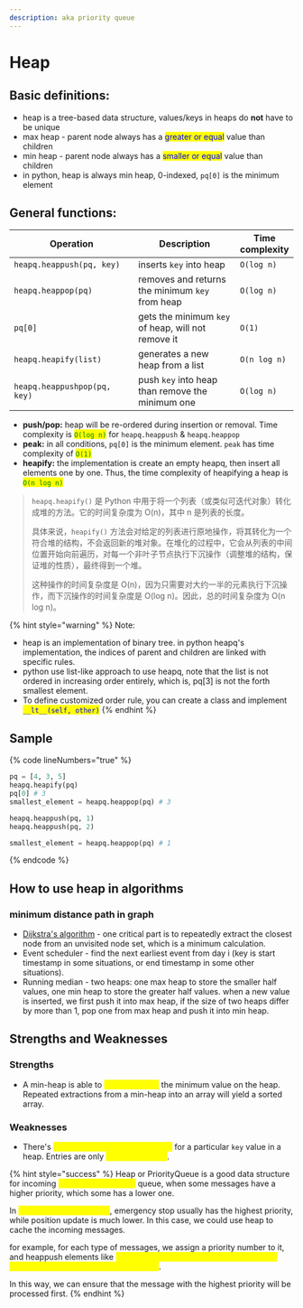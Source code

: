 ```yaml
---
description: aka priority queue
---
```


# Heap

## Basic definitions:

* heap is a tree-based data structure, values/keys in heaps do **not** have to be unique
* max heap - parent node always has a <mark style="color:blue;">greater or equal</mark> value than children
* min heap - parent node always has a <mark style="color:blue;">smaller or equal</mark> value than children
* in python, heap is always min heap, 0-indexed, `pq[0]` is the minimum element

## General functions:



<table data-full-width="true"><thead><tr><th width="336">Operation</th><th width="462">Description</th><th>Time complexity</th></tr></thead><tbody><tr><td><code>heapq.heappush(pq, key)</code></td><td>inserts <code>key</code> into heap</td><td><code>O(log n)</code></td></tr><tr><td><code>heapq.heappop(pq)</code></td><td>removes and returns the minimum <code>key</code> from heap</td><td><code>O(log n)</code></td></tr><tr><td><code>pq[0]</code></td><td>gets the minimum <code>key</code> of heap, will not remove it</td><td><code>O(1)</code></td></tr><tr><td><code>heapq.heapify(list)</code></td><td>generates a new heap from a list</td><td><code>O(n log n)</code></td></tr><tr><td><code>heapq.heappushpop(pq, key)</code></td><td>push <code>key</code> into heap than remove the minimum one</td><td><code>O(log n)</code></td></tr></tbody></table>

* **push/pop:** heap will be re-ordered during insertion or removal. Time complexity is <mark style="color:green;">`O(log n)`</mark> for `heapq.heappush` & `heapq.heappop`
* **peak:** in all conditions, `pq[0]` is the minimum element. `peak` has time complexity of <mark style="color:green;">`O(1)`</mark>
* **heapify:** the implementation is create an empty heapq, then insert all elements one by one. Thus, the time complexity of heapifying a heap is <mark style="color:green;">`O(n log n)`</mark>

> `heapq.heapify()` 是 Python 中用于将一个列表（或类似可迭代对象）转化成堆的方法。它的时间复杂度为 O(n)，其中 n 是列表的长度。
>
> 具体来说，`heapify()` 方法会对给定的列表进行原地操作，将其转化为一个符合堆的结构，不会返回新的堆对象。在堆化的过程中，它会从列表的中间位置开始向前遍历，对每一个非叶子节点执行下沉操作（调整堆的结构，保证堆的性质），最终得到一个堆。
>
> 这种操作的时间复杂度是 O(n)，因为只需要对大约一半的元素执行下沉操作，而下沉操作的时间复杂度是 O(log n)。因此，总的时间复杂度为 O(n log n)。

{% hint style="warning" %}
Note:

* heap is an implementation of binary tree. in python heapq's implementation, the indices of parent and children are linked with specific rules.&#x20;
* python use list-like approach to use heapq, note that the list is not ordered in increasing order entirely, which is, pq\[3] is not the forth smallest element.
* To define customized order rule, you can create a class and implement <mark style="color:blue;">`__lt__(self, other)`</mark>
{% endhint %}

## Sample

{% code lineNumbers="true" %}
```python
pq = [4, 3, 5]
heapq.heapify(pq)
pq[0] # 3
smallest_element = heapq.heappop(pq) # 3

heapq.heappush(pq, 1)
heapq.heappush(pq, 2)

smallest_element = heapq.heappop(pq) # 1
```
{% endcode %}

## How to use heap in algorithms

### minimum distance path in graph

* [Dijkstra's algorithm](https://app.gitbook.com/o/Mn9MdOeo1gYqJ3t2eDyE/s/CQCTmD2dmvBk81v6yd7L/\~/changes/7/algorithms/dijkstras-algorithm) - one critical part is to repeatedly extract the closest node from an unvisited node set, which is a minimum calculation.
* Event scheduler - find the next earliest event from day i (key is start timestamp in some situations, or end timestamp in some other situations).
* Running median - two heaps: one max heap to store the smaller half values, one min heap to store the greater half values. when a new value is inserted, we first push it into max heap, if the size of two heaps differ by more than 1, pop one from max heap and push it into min heap.

## **Strengths and Weaknesses**

### **Strengths**

* A min-heap is able to <mark style="color:yellow;">quickly extract</mark> the minimum value on the heap. Repeated extractions from a min-heap into an array will yield a sorted array.

### **Weaknesses**

* There's <mark style="color:yellow;">no convenient way of searching</mark> for a particular `key` value in a heap. Entries are only <mark style="color:yellow;">partially ordered</mark>.

{% hint style="success" %}
Heap or PriorityQueue is a good data structure for incoming <mark style="color:yellow;">message processing</mark> queue, when some messages have a higher priority, which some has a lower one.

In <mark style="color:yellow;">Robot movement control</mark>, emergency stop usually has the highest priority, while position update is much lower. In this case, we could use heap to cache the incoming messages.

for example, for each type of messages, we assign a priority number to it, and heappush elements like <mark style="color:yellow;">`(priority = 0, msg = emergency stop) or (priority = 3, msg = position update)`</mark>.&#x20;

In this way, we can ensure that the message with the highest priority will be processed first.
{% endhint %}

